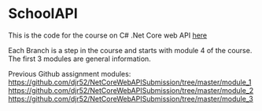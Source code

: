 # SchoolAPI

This is the code for the course on C# .Net Core web API [here](https://github.com/kaw393939/DotNetCoreWebAPI)

Each Branch is a step in the course and starts with module 4 of the course.  The first 3 modules are general information.

Previous Github assignment modules:
https://github.com/djr52/NetCoreWebAPISubmission/tree/master/module_1
https://github.com/djr52/NetCoreWebAPISubmission/tree/master/module_2
https://github.com/djr52/NetCoreWebAPISubmission/tree/master/module_3
